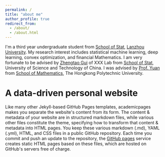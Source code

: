 ```yaml
---
permalink: /
title: "about me"
author_profile: true
redirect_from: 
  - /about/
  - /about.html
---
```


I'm a third year undergraduate student from [School of Stat](https://math.lzu.edu.cn/), [Lanzhou University](https://www.lzu.edu.cn/). My research interest includes statistical machine learning, deep learning, convex optimization, and financial Mathematics.
I am very fortunate to be advised by [Zhengtao Gui](https://www.XXX.com/) of XXX Lab from [School of Stat](https://www.ustc.edu.cn/), University of Science and Technology of China. I was advised by [Prof. Yuan](https://XXX.pku.edu.cn/) from [School of Mathematics](https://www.polyu.edu.hk/), The Hongkong Polytechnic University.


A data-driven personal website
======
Like many other Jekyll-based GitHub Pages templates, academicpages makes you separate the website's content from its form. The content & metadata of your website are in structured markdown files, while various other files constitute the theme, specifying how to transform that content & metadata into HTML pages. You keep these various markdown (.md), YAML (.yml), HTML, and CSS files in a public GitHub repository. Each time you commit and push an update to the repository, the [GitHub pages](https://pages.github.com/) service creates static HTML pages based on these files, which are hosted on GitHub's servers free of charge.
